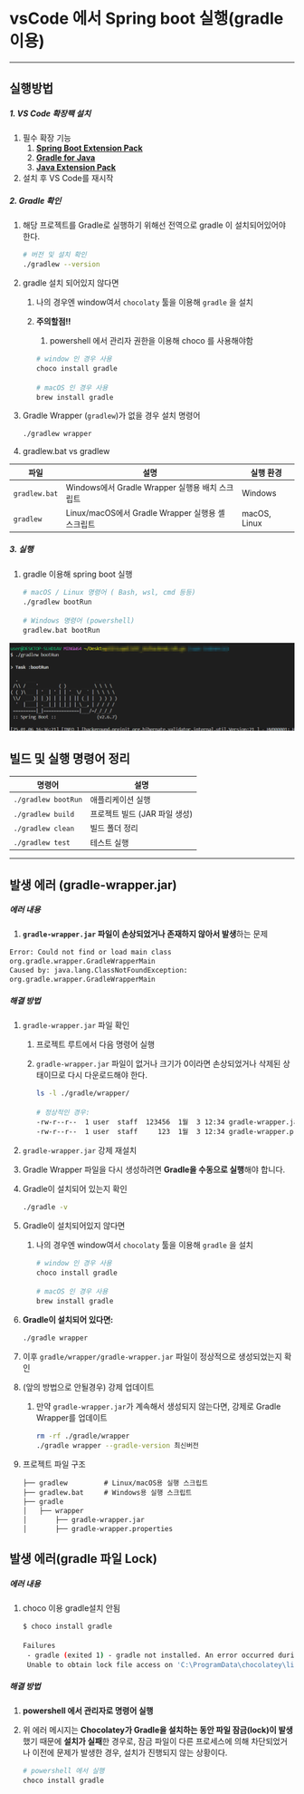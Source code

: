 # vsCode 에서 Spring boot 실행(gradle이용)

---

>

## 실행방법

##### 1. VS Code 확장팩 설치 

1. 필수 확장 기능
   1. **[Spring Boot Extension Pack](https://marketplace.visualstudio.com/items?itemName=vmware.vscode-boot-dev-pack)**
   2. **[Gradle for Java](https://marketplace.visualstudio.com/items?itemName=vscjava.vscode-gradle)**
   3. **[Java Extension Pack](https://marketplace.visualstudio.com/items?itemName=vscjava.vscode-java-pack)**
2. 설치 후 VS Code를 재시작

##### 2. Gradle 확인 

1. 해당 프로젝트를 Gradle로 실행하기 위해선 전역으로 gradle 이 설치되어있어야 한다. 

   ```bash
   # 버전 및 설치 확인 
   ./gradlew --version 
   ```

2. gradle 설치 되어있지 않다면 

   1. 나의 경우엔 window여서 `chocolaty`  툴을 이용해 `gradle` 을 설치

   2. **주의할점!!** 

      1. powershell 에서 관리자 권한을 이용해 choco 를 사용해야함

      ```bash
      # window 인 경우 사용
      choco install gradle 
      
      # macOS 인 경우 사용 
      brew install gradle
      ```

3. Gradle Wrapper (`gradlew`)가 없을 경우 설치 명령어 

   ```bash
   ./gradlew wrapper
   ```

4. gradlew.bat vs gradlew

| 파일          | 설명                                              | 실행 환경    |
| ------------- | ------------------------------------------------- | ------------ |
| `gradlew.bat` | Windows에서 Gradle Wrapper 실행용 배치 스크립트   | Windows      |
| `gradlew`     | Linux/macOS에서 Gradle Wrapper 실행용 셸 스크립트 | macOS, Linux |

##### 3. 실행

1. gradle 이용해 spring boot 실행 

   ```bash
   # macOS / Linux 명령어 ( Bash, wsl, cmd 등등)
   ./gradlew bootRun  
   
   # Windows 명령어 (powershell)
   gradlew.bat bootRun  
   ```

<img src="./images/vscode_SpringBoot실행.png" width="800">

## 빌드 및 실행 명령어 정리 

| 명령어              | 설명                          |
| ------------------- | ----------------------------- |
| `./gradlew bootRun` | 애플리케이션 실행             |
| `./gradlew build`   | 프로젝트 빌드 (JAR 파일 생성) |
| `./gradlew clean`   | 빌드 폴더 정리                |
| `./gradlew test`    | 테스트 실행                   |

---

## 발생 에러 (gradle-wrapper.jar)

##### 에러 내용

1. **`gradle-wrapper.jar` 파일이 손상되었거나 존재하지 않아서 발생**하는 문제

```
Error: Could not find or load main class org.gradle.wrapper.GradleWrapperMain
Caused by: java.lang.ClassNotFoundException: org.gradle.wrapper.GradleWrapperMain
```

##### 해결 방법

1. `gradle-wrapper.jar` 파일 확인

   1. 프로젝트 루트에서 다음 명령어 실행

   2. `gradle-wrapper.jar` 파일이 없거나 크기가 0이라면  손상되었거나 삭제된 상태이므로 다시 다운로드해야 한다. 

      ```bash
      ls -l ./gradle/wrapper/
      
      # 정상적인 경우:
      -rw-r--r--  1 user  staff  123456  1월  3 12:34 gradle-wrapper.jar
      -rw-r--r--  1 user  staff     123  1월  3 12:34 gradle-wrapper.properties
      ```

2.  `gradle-wrapper.jar` 강제 재설치

   1. Gradle Wrapper 파일을 다시 생성하려면 **Gradle을 수동으로 실행**해야 합니다.

   2. Gradle이 설치되어 있는지 확인

      ```bash
      ./gradle -v

   3. Gradle이 설치되어있지 않다면 

      1. 나의 경우엔 window여서 `chocolaty`  툴을 이용해 `gradle` 을 설치 

         ```bash
         # window 인 경우 사용
         choco install gradle 
         
         # macOS 인 경우 사용 
         brew install gradle
         ```

   4. **Gradle이 설치되어 있다면:**

      ```bash
      ./gradle wrapper
      ```

   5. 이후 `gradle/wrapper/gradle-wrapper.jar` 파일이 정상적으로 생성되었는지 확인

3. (앞의 방법으로 안될경우) 강제 업데이트 

   1. 만약 `gradle-wrapper.jar`가 계속해서 생성되지 않는다면, 강제로 Gradle Wrapper를 업데이트

      ```bash
      rm -rf ./gradle/wrapper
      ./gradle wrapper --gradle-version 최신버전
      ```

4. 프로젝트 파일 구조 

   ```
   ├── gradlew         # Linux/macOS용 실행 스크립트
   ├── gradlew.bat     # Windows용 실행 스크립트
   ├── gradle
   │   ├── wrapper
   │       ├── gradle-wrapper.jar
   │       ├── gradle-wrapper.properties
   ```

## 발생 에러(gradle 파일 Lock)

##### 에러 내용

1. choco 이용 gradle설치 안됨

   ```bash
   $ choco install gradle 
   
   Failures
    - gradle (exited 1) - gradle not installed. An error occurred during installation:
    Unable to obtain lock file access on 'C:\ProgramData\chocolatey\lib\63b8' for operations on 'C:\ProgramData\chocolatey\lib\gradle'. This may mean that a different user or administrator is holding this lock and that this process does not have permission to access it. If no other process is currently performing an operation on this file it may mean that an earlier NuGet process crashed and left an inaccessible lock file, in this case removing the file 'C:\ProgramData\chocolatey\lib\63b8' will allow NuGet to continue.
   ```

##### 해결 방법  

1. **powershell  에서 관리자로 명령어 실행**  

2. 위 에러 메시지는 **Chocolatey가 Gradle을 설치하는 동안 파일 잠금(lock)이 발생**했기 때문에 **설치가 실패**한 경우로, 잠금 파일이 다른 프로세스에 의해 차단되었거나 이전에 문제가 발생한 경우, 설치가 진행되지 않는 상황이다. 

   ```powershell
   # powershell 에서 실행 
   choco install gradle
   ```

   

